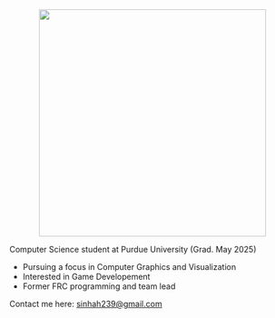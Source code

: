<div id="header" align="center">
  <img src="https://media.giphy.com/media/e6tA359EUw2kqhOBHL/giphy.gif" width="400"/>
</div>

Computer Science student at Purdue University (Grad. May 2025)
  - Pursuing a focus in Computer Graphics and Visualization
  - Interested in Game Developement
  - Former FRC programming and team lead 

Contact me here: sinhah239@gmail.com

<!---
sinhah239/sinhah239 is a ✨ special ✨ repository because its `README.md` (this file) appears on your GitHub profile.
You can click the Preview link to take a look at your changes.
--->
